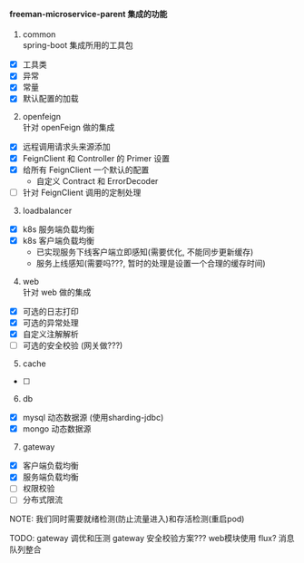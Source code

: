 #### freeman-microservice-parent 集成的功能
1. common  
spring-boot 集成所用的工具包  
- [x] 工具类
- [x] 异常
- [x] 常量
- [x] 默认配置的加载

2. openfeign  
针对 openFeign 做的集成
- [x] 远程调用请求头来源添加
- [x] FeignClient 和 Controller 的 Primer 设置
- [x] 给所有 FeignClient 一个默认的配置
  - 自定义 Contract 和 ErrorDecoder
- [ ] 针对 FeignClient 调用的定制处理
  
3. loadbalancer
- [x] k8s 服务端负载均衡
- [x] k8s 客户端负载均衡
  - 已实现服务下线客户端立即感知(需要优化, 不能同步更新缓存)
  - 服务上线感知(需要吗???, 暂时的处理是设置一个合理的缓存时间)
    
4. web  
针对 web 做的集成
- [x] 可选的日志打印
- [x] 可选的异常处理
- [x] 自定义注解解析
- [ ] 可选的安全校验 (网关做???)

5. cache
- [ ]

6. db
- [x] mysql 动态数据源 (使用sharding-jdbc)
- [x] mongo 动态数据源

7. gateway
- [x] 客户端负载均衡
- [x] 服务端负载均衡
- [ ] 权限校验
- [ ] 分布式限流

NOTE:
我们同时需要就绪检测(防止流量进入)和存活检测(重启pod)

TODO:
gateway 调优和压测
gateway 安全校验方案???
web模块使用 flux?
消息队列整合
